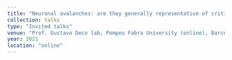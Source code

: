 ```yaml
---
title: "Neuronal avalanches: are they generally representative of critical brain dynamics?"
collection: talks
type: "Invited talks"
venue: "Prof. Gustavo Deco lab, Pompeu Fabra University (online), Barcelona, Spain"
year: 2021
location: "online"
---
```

